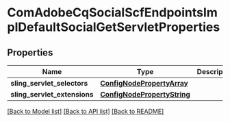 # ComAdobeCqSocialScfEndpointsImplDefaultSocialGetServletProperties

## Properties
Name | Type | Description | Notes
------------ | ------------- | ------------- | -------------
**sling_servlet_selectors** | [**ConfigNodePropertyArray**](ConfigNodePropertyArray.md) |  | [optional] 
**sling_servlet_extensions** | [**ConfigNodePropertyString**](ConfigNodePropertyString.md) |  | [optional] 

[[Back to Model list]](../README.md#documentation-for-models) [[Back to API list]](../README.md#documentation-for-api-endpoints) [[Back to README]](../README.md)


